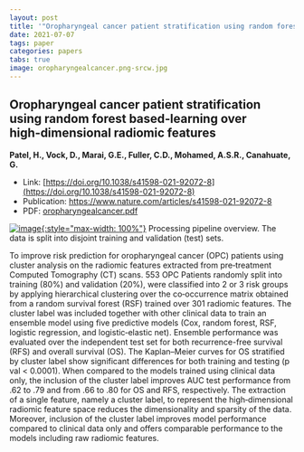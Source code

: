 ```yaml
---
layout: post
title: '"Oropharyngeal cancer patient stratification using random forest based‑learning over high‑dimensional radiomic features"'
date: 2021-07-07
tags: paper
categories: papers
tabs: true
image: oropharyngealcancer.png-srcw.jpg
---
```


## Oropharyngeal cancer patient stratification using random forest based‑learning over high‑dimensional radiomic features
**Patel, H., Vock, D., Marai, G.E., Fuller, C.D., Mohamed, A.S.R., Canahuate, G.**
- Link: [https://doi.org/10.1038/s41598-021-92072-8](https://doi.org/10.1038/s41598-021-92072-8)
- Publication: https://www.nature.com/articles/s41598-021-92072-8
- PDF: [oropharyngealcancer.pdf](/documents/oropharyngealcancer.pdf)


[![image](https://www.evl.uic.edu/output/originals/oropharyngealcancer.png-srcw.jpg){:style="max-width: 100%"}](https://www.evl.uic.edu/output/originals/oropharyngealcancer.png-srcw.jpg)
Processing pipeline overview. The data is split into disjoint training and validation (test) sets.

To improve risk prediction for oropharyngeal cancer (OPC) patients using cluster analysis on the radiomic features extracted from pre‑treatment Computed Tomography (CT) scans. 553 OPC Patients randomly split into training (80%) and validation (20%), were classified into 2 or 3 risk groups by applying hierarchical clustering over the co‑occurrence matrix obtained from a random survival forest (RSF) trained over 301 radiomic features. The cluster label was included together with other clinical data to train an ensemble model using five predictive models (Cox, random forest, RSF, logistic regression, and logistic‑elastic net). Ensemble performance was evaluated over the independent test set for both recurrence-free survival (RFS) and overall survival (OS). The Kaplan–Meier curves for OS stratified by cluster label show significant differences for both training and testing (p val < 0.0001). When compared to the models trained using clinical data only, the inclusion of the cluster label improves AUC test performance from .62 to .79 and from .66 to .80 for OS and RFS, respectively. The extraction of a single feature, namely a cluster label, to represent the high‑dimensional radiomic feature space reduces the dimensionality and sparsity of the data. Moreover, inclusion of the cluster label improves model performance compared to clinical data only and offers comparable performance to the models including raw radiomic features.
